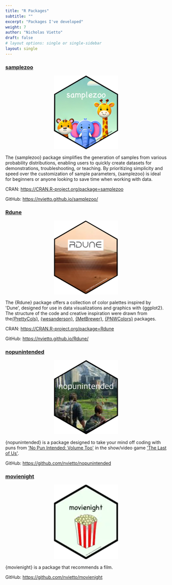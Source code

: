 ```yaml
---
title: "R Packages"
subtitle: ""
excerpt: "Packages I've developed"
weight: 7
author: "Nicholas Vietto"
draft: false
# layout options: single or single-sidebar
layout: single
---
```


### [samplezoo](https://nvietto.github.io/samplezoo/)

<p style="text-align: center;">
  <img src="samplezoo.jpg" alt="Centered Image" style="width: 200px;">
</p>

The {samplezoo} package simplifies the generation of samples from various probability distributions, enabling users to quickly create datasets for demonstrations, troubleshooting, or teaching. By prioritizing simplicity and speed over the customization of sample parameters, {samplezoo} is ideal for beginners or anyone looking to save time when working with data.

CRAN: https://CRAN.R-project.org/package=samplezoo

GitHub: https://nvietto.github.io/samplezoo/

### [Rdune](https://nvietto.github.io/Rdune/)

<p style="text-align: center;">
  <img src="Rdune.jpg" alt="Centered Image" style="width: 200px;">
</p>


The {Rdune} package offers a collection of color palettes inspired by 'Dune', designed for use in data visualizations and graphics with {ggplot2}. The structure of the code and creative inspiration were drawn from the[{PrettyCols}](https://github.com/nrennie/PrettyCols), [{wesanderson}](https://github.com/karthik/wesanderson), [{MetBrewer}](https://github.com/BlakeRMills/MetBrewer), [{PNWColors}](https://github.com/jakelawlor/PNWColors) packages.

CRAN:  https://CRAN.R-project.org/package=Rdune 

GitHub: https://nvietto.github.io/Rdune/


### [nopunintended](https://github.com/nvietto/nopunintended)

<p style="text-align: center;">
  <img src="last.jpg" alt="Centered Image" style="width: 200px;">
</p>


{nopunintended} is a package designed to take your mind off coding with puns from ['No Pun Intended: Volume Too'](https://thelastofus.fandom.com/wiki/No_Pun_Intended:_Volume_Too) in the show/video game ['The Last of Us'](https://www.hbo.com/the-last-of-us). 

GitHub: https://github.com/nvietto/nopunintended


### [movienight](https://github.com/nvietto/movienight)


<p style="text-align: center;">
  <img src="movie.jpg" alt="Centered Image"style="width: 200px;">
</p>

{movienight} is a package that recommends a film.

GitHub: https://github.com/nvietto/movienight

